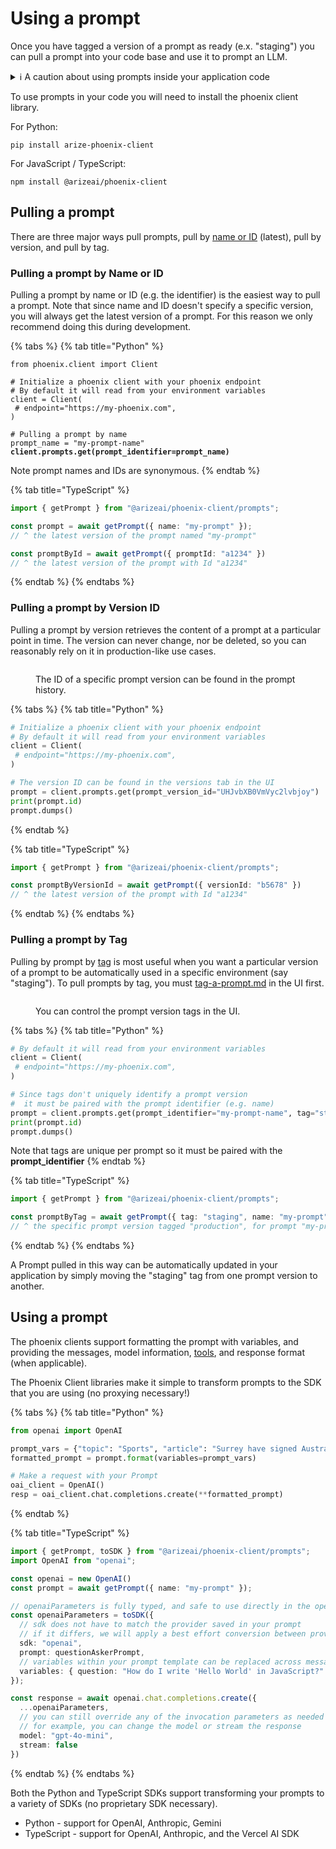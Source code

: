 # Using a prompt

Once you have tagged a version of a prompt as ready (e.x. "staging") you can pull a prompt into your code base and use it to prompt an LLM.

<details>

<summary>ℹ️ A caution about using prompts inside your application code</summary>

When integrating Phoenix prompts into your application, it's important to understand that prompts are treated as code and are stored externally from your primary codebase. This architectural decision introduces several considerations:

#### Key Implementation Impacts

* Network dependencies for prompt retrieval
* Additional debugging complexity
* External system dependencies

#### Current Status

The Phoenix team is actively implementing safeguards to minimize these risks through:

* Caching mechanisms
* Fallback systems

#### Best Practices

If you choose to implement Phoenix prompts in your application, ensure you:

1. Implement robust caching strategies
2. Develop comprehensive fallback mechanisms
3. Consider the impact on your application's reliability requirements

If you have any feedback on the above improvements, please let us know [https://github.com/Arize-ai/phoenix/issues/6290](https://github.com/Arize-ai/phoenix/issues/6290)

</details>



To use prompts in your code you will need to install the phoenix client library.

For Python:

```
pip install arize-phoenix-client
```

For JavaScript / TypeScript:

```
npm install @arizeai/phoenix-client
```

## Pulling a prompt

There are three major ways pull prompts,  pull by [name or ID](using-a-prompt.md#pulling-a-prompt-by-name-or-id) (latest), pull by version, and pull by tag.&#x20;

### Pulling a prompt by Name or ID

Pulling a prompt by name or ID (e.g. the identifier) is the easiest way to pull a prompt. Note that since name and ID doesn't specify a specific version, you will always get the latest version of a prompt. For this reason we only recommend doing this during development.

{% tabs %}
{% tab title="Python" %}
<pre class="language-python"><code class="lang-python">from phoenix.client import Client

# Initialize a phoenix client with your phoenix endpoint
# By default it will read from your environment variables
client = Client(
 # endpoint="https://my-phoenix.com",
)

# Pulling a prompt by name
prompt_name = "my-prompt-name"
<strong>client.prompts.get(prompt_identifier=prompt_name)
</strong></code></pre>

Note prompt names and IDs are synonymous.
{% endtab %}

{% tab title="TypeScript" %}
```typescript
import { getPrompt } from "@arizeai/phoenix-client/prompts";

const prompt = await getPrompt({ name: "my-prompt" });
// ^ the latest version of the prompt named "my-prompt"

const promptById = await getPrompt({ promptId: "a1234" })
// ^ the latest version of the prompt with Id "a1234"
```
{% endtab %}
{% endtabs %}

### Pulling a prompt by Version ID

Pulling a prompt by version retrieves the content of a prompt at a particular point in time. The version can never change, nor be deleted, so you can reasonably rely on it in production-like use cases.

<figure><img src="https://storage.googleapis.com/arize-phoenix-assets/assets/images/prompt_version_id.png" alt=""><figcaption><p>The ID of a specific prompt version can be found in the prompt history.</p></figcaption></figure>

{% tabs %}
{% tab title="Python" %}
```python
# Initialize a phoenix client with your phoenix endpoint
# By default it will read from your environment variables
client = Client(
 # endpoint="https://my-phoenix.com",
)

# The version ID can be found in the versions tab in the UI
prompt = client.prompts.get(prompt_version_id="UHJvbXB0VmVyc2lvbjoy")
print(prompt.id)
prompt.dumps()
```
{% endtab %}

{% tab title="TypeScript" %}
```typescript
import { getPrompt } from "@arizeai/phoenix-client/prompts";

const promptByVersionId = await getPrompt({ versionId: "b5678" })
// ^ the latest version of the prompt with Id "a1234"
```
{% endtab %}
{% endtabs %}

### Pulling a prompt by Tag

Pulling by prompt by [tag](broken-reference) is most useful when you want a particular version of a prompt to be automatically used in a specific environment (say "staging").  To pull prompts by tag, you must [tag-a-prompt.md](tag-a-prompt.md "mention") in the UI first.

<figure><img src="https://storage.googleapis.com/arize-phoenix-assets/assets/images/prompt_version_tagging.png" alt=""><figcaption><p>You can control the prompt version tags in the UI.</p></figcaption></figure>

{% tabs %}
{% tab title="Python" %}
```python
# By default it will read from your environment variables
client = Client(
 # endpoint="https://my-phoenix.com",
)

# Since tags don't uniquely identify a prompt version 
#  it must be paired with the prompt identifier (e.g. name)
prompt = client.prompts.get(prompt_identifier="my-prompt-name", tag="staging")
print(prompt.id)
prompt.dumps()
```

Note that tags are unique per prompt so it must be paired with the **prompt\_identifier**
{% endtab %}

{% tab title="TypeScript" %}
```typescript
import { getPrompt } from "@arizeai/phoenix-client/prompts";

const promptByTag = await getPrompt({ tag: "staging", name: "my-prompt" });
// ^ the specific prompt version tagged "production", for prompt "my-prompt"
```
{% endtab %}
{% endtabs %}

A Prompt pulled in this way can be automatically updated in your application by simply moving the "staging" tag from one prompt version to another.

## Using a prompt

The phoenix clients support formatting the prompt with variables, and providing the messages, model information, [tools](broken-reference), and response format (when applicable).

The Phoenix Client libraries make it simple to transform prompts to the SDK that you are using (no proxying necessary!)

{% tabs %}
{% tab title="Python" %}
```python
from openai import OpenAI

prompt_vars = {"topic": "Sports", "article": "Surrey have signed Australia all-rounder Moises Henriques for this summer's NatWest T20 Blast. Henriques will join Surrey immediately after the Indian Premier League season concludes at the end of next month and will be with them throughout their Blast campaign and also as overseas cover for Kumar Sangakkara - depending on the veteran Sri Lanka batsman's Test commitments in the second half of the summer. Australian all-rounder Moises Henriques has signed a deal to play in the T20 Blast for Surrey . Henriques, pictured in the Big Bash (left) and in ODI action for Australia (right), will join after the IPL . Twenty-eight-year-old Henriques, capped by his country in all formats but not selected for the forthcoming Ashes, said: 'I'm really looking forward to playing for Surrey this season. It's a club with a proud history and an exciting squad, and I hope to play my part in achieving success this summer. 'I've seen some of the names that are coming to England to be involved in the NatWest T20 Blast this summer, so am looking forward to testing myself against some of the best players in the world.' Surrey director of cricket Alec Stewart added: 'Moises is a fine all-round cricketer and will add great depth to our squad.'"}
formatted_prompt = prompt.format(variables=prompt_vars)

# Make a request with your Prompt
oai_client = OpenAI()
resp = oai_client.chat.completions.create(**formatted_prompt)
```
{% endtab %}

{% tab title="TypeScript" %}
```typescript
import { getPrompt, toSDK } from "@arizeai/phoenix-client/prompts";
import OpenAI from "openai";

const openai = new OpenAI()
const prompt = await getPrompt({ name: "my-prompt" });

// openaiParameters is fully typed, and safe to use directly in the openai client
const openaiParameters = toSDK({
  // sdk does not have to match the provider saved in your prompt
  // if it differs, we will apply a best effort conversion between providers automatically
  sdk: "openai",
  prompt: questionAskerPrompt,
  // variables within your prompt template can be replaced across messages
  variables: { question: "How do I write 'Hello World' in JavaScript?" }
});

const response = await openai.chat.completions.create({
  ...openaiParameters,
  // you can still override any of the invocation parameters as needed
  // for example, you can change the model or stream the response
  model: "gpt-4o-mini",
  stream: false
})
```
{% endtab %}
{% endtabs %}

Both the Python and TypeScript SDKs support transforming your prompts to a variety of SDKs (no proprietary SDK necessary).

* Python - support for OpenAI, Anthropic, Gemini
* TypeScript -  support for OpenAI, Anthropic, and the Vercel AI SDK



